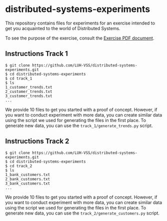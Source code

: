# distributed-systems-experiments
This repository contains files for experiments for an exercise intended to get you acquainted to the world of Distributed Systems.

To see the purpose of the exercise, consult the [Exercise PDF document](https://github.com/LUH-VSS/distributed-systems-experiments/blob/main/Distributed_Systems_Exercise_23.pdf).



## Instructions Track 1
```
$ git clone https://github.com/LUH-VSS/distributed-systems-experiments.git
$ cd distributed-systems-experiments
$ cd track_1
$ ls
1_customer_trends.txt
2_customer_trends.txt
3_customer_trends.txt
...
```
We provide 10 files to get you started with a proof of concept. However, if you want to conduct experiment with more data, you can create similar data using the script we used for generating the files in the first place. To generate new data, you can use the `track_1/generate_trends.py` script.

## Instructions Track 2
```
$ git clone https://github.com/LUH-VSS/distributed-systems-experiments.git
$ cd distributed-systems-experiments
$ cd track_2
$ ls
1_bank_customers.txt
2_bank_customers.txt
3_bank_customers.txt
...
```
We provide 10 files to get you started with a proof of concept. However, if you want to conduct experiment with more data, you can create similar data using the script we used for generating the files in the first place. To generate new data, you can use the `track_2/generate_customers.py` script.

